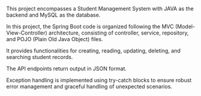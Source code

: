 This project encompasses a Student Management System with JAVA as the backend and MySQL as the database.

In this project, the Spring Boot code is organized following the MVC (Model-View-Controller) architecture, consisting of controller, service, repository, and POJO (Plain Old Java Object) files.

It provides functionalities for creating, reading, updating, deleting, and searching student records.

The API endpoints return output in JSON format.

Exception handling is implemented using try-catch blocks to ensure robust error management and graceful handling of unexpected scenarios.


